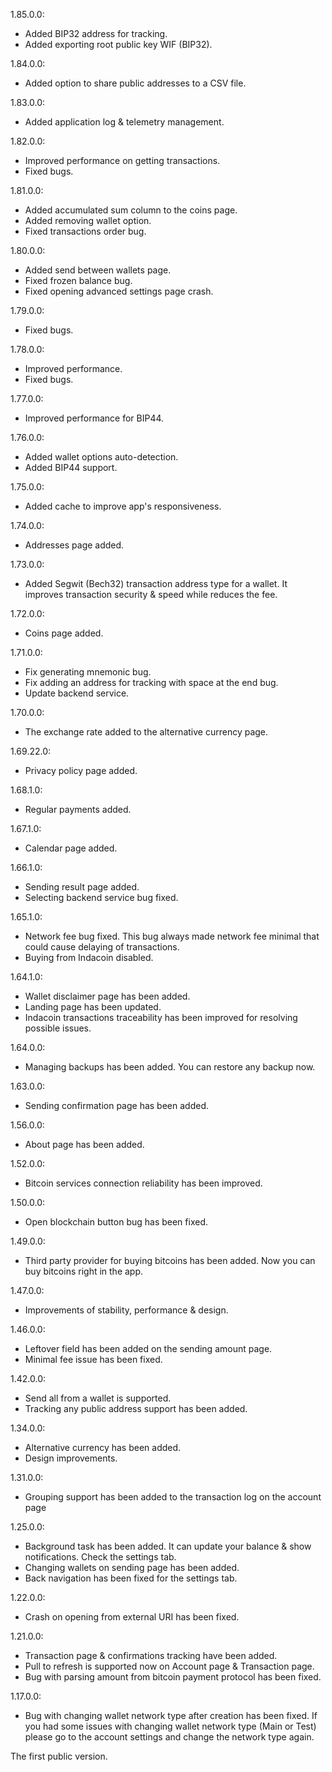 1.85.0.0:
- Added BIP32 address for tracking.
- Added exporting root public key WIF (BIP32).

1.84.0.0:
- Added option to share public addresses to a CSV file.

1.83.0.0:
- Added application log & telemetry management.

1.82.0.0:
- Improved performance on getting transactions.
- Fixed bugs.

1.81.0.0:
- Added accumulated sum column to the coins page.
- Added removing wallet option.
- Fixed transactions order bug.

1.80.0.0:
- Added send between wallets page.
- Fixed frozen balance bug.
- Fixed opening advanced settings page crash.

1.79.0.0:
- Fixed bugs.

1.78.0.0:
- Improved performance.
- Fixed bugs.

1.77.0.0:
- Improved performance for BIP44.

1.76.0.0:
- Added wallet options auto-detection.
- Added BIP44 support.

1.75.0.0:
- Added cache to improve app's responsiveness.

1.74.0.0:
- Addresses page added.

1.73.0.0:
- Added Segwit (Bech32) transaction address type for a wallet. It improves transaction security & speed while reduces the fee.

1.72.0.0:
- Coins page added.

1.71.0.0:
- Fix generating mnemonic bug.
- Fix adding an address for tracking with space at the end bug.
- Update backend service.

1.70.0.0:
- The exchange rate added to the alternative currency page.

1.69.22.0:
- Privacy policy page added.

1.68.1.0:
- Regular payments added.

1.67.1.0:
- Calendar page added.

1.66.1.0:
- Sending result page added.
- Selecting backend service bug fixed.

1.65.1.0:
- Network fee bug fixed. This bug always made network fee minimal that could cause delaying of transactions.
- Buying from Indacoin disabled.

1.64.1.0:
- Wallet disclaimer page has been added.
- Landing page has been updated.
- Indacoin transactions traceability has been improved for resolving possible issues.

1.64.0.0:
- Managing backups has been added. You can restore any backup now.

1.63.0.0:
- Sending confirmation page has been added.

1.56.0.0:
- About page has been added.

1.52.0.0:
- Bitcoin services connection reliability has been improved.

1.50.0.0:
- Open blockchain button bug has been fixed.

1.49.0.0:
- Third party provider for buying bitcoins has been added. Now you can buy bitcoins right in the app.

1.47.0.0:
- Improvements of stability, performance & design.

1.46.0.0:
- Leftover field has been added on the sending amount page.
- Minimal fee issue has been fixed.

1.42.0.0:
- Send all from a wallet is supported.
- Tracking any public address support has been added.

1.34.0.0:
- Alternative currency has been added.
- Design improvements.

1.31.0.0:
- Grouping support has been added to the transaction log on the account page

1.25.0.0:
- Background task has been added. It can update your balance & show notifications. Check the settings tab.
- Changing wallets on sending page has been added.
- Back navigation has been fixed for the settings tab.

1.22.0.0:
- Crash on opening from external URI has been fixed.

1.21.0.0:
- Transaction page & confirmations tracking have been added.
- Pull to refresh is supported now on Account page & Transaction page.
- Bug with parsing amount from bitcoin payment protocol has been fixed.

1.17.0.0:
- Bug with changing wallet network type after creation has been fixed. If you had some issues with changing wallet network type (Main or Test) please go to the account settings and change the network type again.

The first public version.